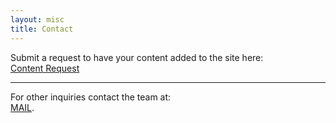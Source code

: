 ```yaml
---
layout: misc
title: Contact
---
```


Submit a request to have your content added to the site here: <br>
[Content Request](https://aka.ms/gitmerequest)

<hr>

For other inquiries contact the team at: <br>
 [MAIL](mailto:gitme@microsoft.com).



